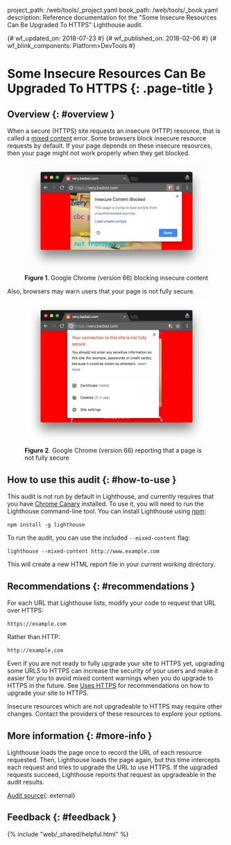 project_path: /web/tools/_project.yaml
book_path: /web/tools/_book.yaml
description: Reference documentation for the "Some Insecure Resources Can Be Upgraded To HTTPS" Lighthouse audit.

{# wf_updated_on: 2018-07-23 #}
{# wf_published_on: 2018-02-06 #}
{# wf_blink_components: Platform>DevTools #}

# Some Insecure Resources Can Be Upgraded To HTTPS  {: .page-title }

## Overview {: #overview }

When a secure (HTTPS) site requests an insecure (HTTP) resource, that is called a [mixed
content][MC] error. Some browsers block insecure resource requests by default. If your page
depends on these insecure resources, then your page might not work properly when they get blocked.

[MC]: /web/fundamentals/security/prevent-mixed-content/what-is-mixed-content

<figure>
  <img src="images/insecure-content-blocked.png"
       alt="Google Chrome (version 66) blocking insecure content."/>
  <figcaption>
    <b>Figure 1</b>. Google Chrome (version 66) blocking insecure content
  </figcaption>
</figure>

Also, browsers may warn users that your page is not fully secure.

<figure>
  <img src="images/not-fully-secure.png"
       alt="Google Chrome (version 66) reporting that page is not fully secure."/>
  <figcaption>
    <b>Figure 2</b>. Google Chrome (version 66) reporting that a page is not fully secure
  </figcaption>
</figure>

## How to use this audit {: #how-to-use }

This audit is not run by default in Lighthouse, and currently requires that you
have [Chrome Canary][CC] installed. To use it, you will need to run the
Lighthouse command-line tool. You can install Lighthouse using [npm][NPM]:

    npm install -g lighthouse

To run the audit, you can use the included `--mixed-content` flag:

    lighthouse --mixed-content http://www.example.com

This will create a new HTML report file in your current working directory.

[CC]: https://www.google.com/chrome/browser/canary.html
[NPM]: https://www.npmjs.com/get-npm

## Recommendations {: #recommendations }

For each URL that Lighthouse lists, modify your code to request that URL over HTTPS:

    https://example.com

Rather than HTTP:

    http://example.com

Even if you are not ready to fully upgrade your site to HTTPS yet, upgrading some URLS to
HTTPS can increase the security of your users and make it easier for you to avoid mixed
content warnings when you do upgrade to HTTPS in the future. See [Uses HTTPS][https] for
recommendations on how to upgrade your site to HTTPS.

Insecure resources which are not upgradeable to HTTPS may require other changes. Contact the
providers of these resources to explore your options.

[https]: /web/tools/lighthouse/audits/https#recommendations

## More information {: #more-info }

Lighthouse loads the page once to record the URL of each resource requested. Then, Lighthouse
loads the page again, but this time intercepts each request and tries to upgrade the URL to
use HTTPS. If the upgraded requests succeed, Lighthouse reports that request as upgradeable in
the audit results.

[Audit source][src]{:.external}

[src]: https://github.com/GoogleChrome/lighthouse/blob/master/lighthouse-core/audits/mixed-content.js

## Feedback {: #feedback }

{% include "web/_shared/helpful.html" %}
